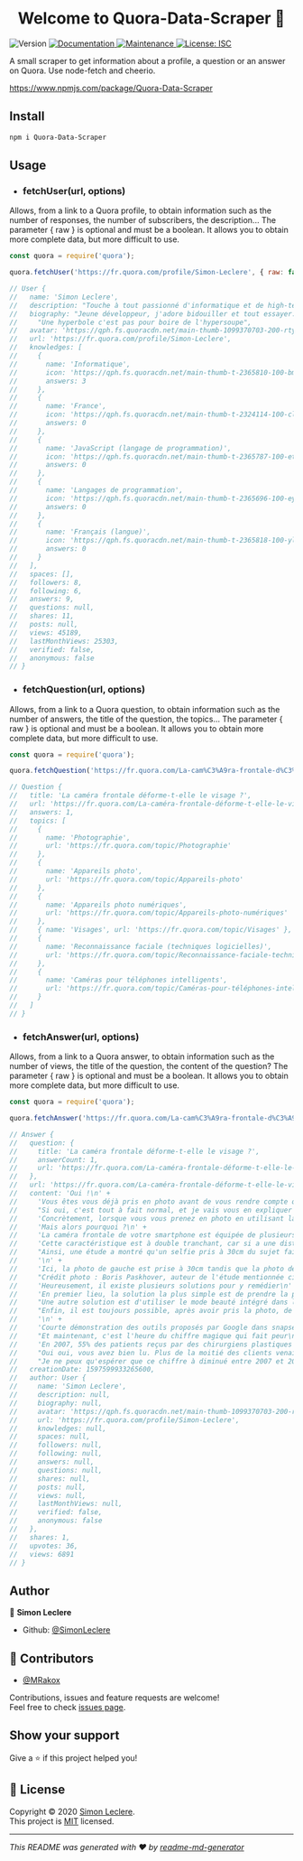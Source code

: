 <h1 align="center">Welcome to Quora-Data-Scraper 👋</h1>
<p>
  <img alt="Version" src="https://img.shields.io/badge/version-1.2.0-blue.svg?cacheSeconds=2592000" />
  <a href="https://github.com/SimonLeclere/Quora-Data-Scraper#readme" target="_blank">
    <img alt="Documentation" src="https://img.shields.io/badge/documentation-yes-brightgreen.svg" />
  </a>
  <a href="https://github.com/SimonLeclere/Quora-Data-Scraper/graphs/commit-activity" target="_blank">
    <img alt="Maintenance" src="https://img.shields.io/badge/Maintained%3F-yes-green.svg" />
  </a>
  <a href="https://github.com/SimonLeclere/Quora-Data-Scraper/blob/master/LICENSE" target="_blank">
    <img alt="License: ISC" src="https://img.shields.io/github/license/SimonLeclere/Quora-Data-Scraper" />
  </a>
</p>

A small scraper to get information about a profile, a question or an answer on Quora. Use node-fetch and cheerio.

https://www.npmjs.com/package/Quora-Data-Scraper

## Install 

```sh
npm i Quora-Data-Scraper
```

## Usage

* ### fetchUser(url, options)

Allows, from a link to a Quora profile, to obtain information such as the number of responses, the number of subscribers, the description... The parameter { raw } is optional and must be a boolean. It allows you to obtain more complete data, but more difficult to use.


```js
const quora = require('quora');

quora.fetchUser('https://fr.quora.com/profile/Simon-Leclere', { raw: false }).then(console.log); // second parameter is optional

// User {
//   name: 'Simon Leclere',
//   description: "Touche à tout passionné d'informatique et de high-tech",
//   biography: "Jeune développeur, j'adore bidouiller et tout essayer. Une fois j'ai démonté une imprimante, mes parents ont pas trop aimé. Bref maintenant que j'ai fini d'embêter mes proches je viens vous embêter sur Quora. Gare à vous !\n" +
//     "Une hyperbole c'est pas pour boire de l'hypersoupe",
//   avatar: 'https://qph.fs.quoracdn.net/main-thumb-1099370703-200-rtyydeuedcynznijnnemevsxwfspapzo.jpeg',
//   url: 'https://fr.quora.com/profile/Simon-Leclere',
//   knowledges: [
//     {
//       name: 'Informatique',
//       icon: 'https://qph.fs.quoracdn.net/main-thumb-t-2365810-100-bmxhhffzwrykfgvyslsuygjqirqckfpe.jpeg',
//       answers: 3
//     },
//     {
//       name: 'France',
//       icon: 'https://qph.fs.quoracdn.net/main-thumb-t-2324114-100-clhmyzyjnapuxbyxggbffcajsncvgwky.jpeg',
//       answers: 0
//     },
//     {
//       name: 'JavaScript (langage de programmation)',
//       icon: 'https://qph.fs.quoracdn.net/main-thumb-t-2365787-100-etdzymypqakpjodoshxjdmdzmookmtzb.jpeg',
//       answers: 0
//     },
//     {
//       name: 'Langages de programmation',
//       icon: 'https://qph.fs.quoracdn.net/main-thumb-t-2365696-100-eyzcdieyvqrecbkncuwmmputwczrexod.jpeg',
//       answers: 0
//     },
//     {
//       name: 'Français (langue)',
//       icon: 'https://qph.fs.quoracdn.net/main-thumb-t-2365818-100-ylwoccgbktbvlzqdlutnuhhpwxhftgta.jpeg',
//       answers: 0
//     }
//   ],
//   spaces: [],
//   followers: 8,
//   following: 6,
//   answers: 9,
//   questions: null,
//   shares: 11,
//   posts: null,
//   views: 45189,
//   lastMonthViews: 25303,
//   verified: false,
//   anonymous: false
// }
```

* ### fetchQuestion(url, options)

Allows, from a link to a Quora question, to obtain information such as the number of answers, the title of the question, the topics... The parameter { raw } is optional and must be a boolean. It allows you to obtain more complete data, but more difficult to use.

```js
const quora = require('quora');

quora.fetchQuestion('https://fr.quora.com/La-cam%C3%A9ra-frontale-d%C3%A9forme-t-elle-le-visage', { raw: false }).then(console.log); // Second parameter is optional

// Question {
//   title: 'La caméra frontale déforme-t-elle le visage ?',
//   url: 'https://fr.quora.com/La-caméra-frontale-déforme-t-elle-le-visage',
//   answers: 1,
//   topics: [
//     {
//       name: 'Photographie',
//       url: 'https://fr.quora.com/topic/Photographie'
//     },
//     {
//       name: 'Appareils photo',
//       url: 'https://fr.quora.com/topic/Appareils-photo'
//     },
//     {
//       name: 'Appareils photo numériques',
//       url: 'https://fr.quora.com/topic/Appareils-photo-numériques'
//     },
//     { name: 'Visages', url: 'https://fr.quora.com/topic/Visages' },
//     {
//       name: 'Reconnaissance faciale (techniques logicielles)',
//       url: 'https://fr.quora.com/topic/Reconnaissance-faciale-techniques-logicielles'
//     },
//     {
//       name: 'Caméras pour téléphones intelligents',
//       url: 'https://fr.quora.com/topic/Caméras-pour-téléphones-intelligents'
//     }
//   ]
// }
```

* ### fetchAnswer(url, options)

Allows, from a link to a Quora answer, to obtain information such as the number of views, the title of the question, the content of the question? The parameter { raw } is optional and must be a boolean. It allows you to obtain more complete data, but more difficult to use.

```js
const quora = require('quora');

quora.fetchAnswer('https://fr.quora.com/La-cam%C3%A9ra-frontale-d%C3%A9forme-t-elle-le-visage/answer/Simon-Leclere?ch=10&share=8cd864d7&srid=uz6vFe', { raw: false }).then(console.log); // Second parameter is optional

// Answer {
//   question: {
//     title: 'La caméra frontale déforme-t-elle le visage ?',
//     answerCount: 1,
//     url: 'https://fr.quora.com/La-caméra-frontale-déforme-t-elle-le-visage'
//   },
//   url: 'https://fr.quora.com/La-caméra-frontale-déforme-t-elle-le-visage/answer/Simon-Leclere',
//   content: 'Oui !\n' +
//     'Vous êtes vous déjà pris en photo avant de vous rendre compte que le résultat diffère complètement de ce que vous voyez habituellement le matin dans le reflet de votre miroir ?\n' +
//     "Si oui, c'est tout à fait normal, et je vais vous en expliquer la raison. Si non, vous êtes probablement un alien venu d'une autre dimension dans laquelle les selfies sont parfaits.\n" +
//     'Concrètement, lorsque vous vous prenez en photo en utilisant la caméra frontale de votre téléphone, votre nez semble plus gros, votre front plus grand et votre tête est déformée.\n' +
//     'Mais alors pourquoi ?\n' +
//     'La caméra frontale de votre smartphone est équipée de plusieurs lentilles et filtres qui ensemble forment un objectif. Cet objectif est conçu pour capturer des scènes larges afin de pouvoir vous prendre en photo, vous ainsi que le paysage derrière vous.\n' +
//     'Cette caractéristique est à double tranchant, car si a une distance normale elle permet de réussir ses photos de vacances, à une trop courte distance elle a pour effet de déformer le sujet, un peu comme les objectifs fish-eye.\n' +
//     "Ainsi, une étude a montré qu'un selfie pris à 30cm du sujet faisait apparaître son nez 30% plus grand par rapport à une photo prise à 1,50m.\n" +
//     '\n' +
//     'Ici, la photo de gauche est prise à 30cm tandis que la photo de droite est prise à environ 1,50m\n' +
//     "Crédit photo : Boris Paskhover, auteur de l'étude mentionnée ci-dessus\n" +
//     'Heureusement, il existe plusieurs solutions pour y remédier\n' +
//     'En premier lieu, la solution la plus simple est de prendre la photo de plus loin, pour cela un selfie-stick vous sera très utile.\n' +
//     "Une autre solution est d'utiliser le mode beauté intégré dans la majorité des applications photos, qui réduit les imperfections et atténue les déformations. Attendez vous néanmoins à voir disparaître toutes les irrégularités de votre peau au point qu'elle paraisse toute lisse (voir trop lisse).\n" +
//     "Enfin, il est toujours possible, après avoir pris la photo, de rendre à votre visage sa forme originale en retouchant la photo. Une des meilleures applications pour ca, selon mon expérience, est Snapseed de Google. Elle est très complète et intègre un outil simple de retouche pour corriger la déformation liée à l'objectif sur les visages.\n" +
//     '\n' +
//     'Courte démonstration des outils proposés par Google dans snapseed pour corriger la déformation des visages\n' +
//     "Et maintenant, c'est l'heure du chiffre magique qui fait peur\n" +
//     'En 2007, 55% des patients reçus par des chirurgiens plastiques souhaitaient améliorer leur apparence sur leur selfies, notamment grâce à une rhinoplastie.\n' +
//     "Oui oui, vous avez bien lu. Plus de la moitié des clients venaient simplement à cause d'une lentille grand angle sur leur smartphone. Effrayant n'est-ce pas ?\n" +
//     "Je ne peux qu'espérer que ce chiffre à diminué entre 2007 et 2020…",
//   creationDate: 1597599933265600,
//   author: User {
//     name: 'Simon Leclere',
//     description: null,
//     biography: null,
//     avatar: 'https://qph.fs.quoracdn.net/main-thumb-1099370703-200-rtyydeuedcynznijnnemevsxwfspapzo.jpeg',
//     url: 'https://fr.quora.com/profile/Simon-Leclere',
//     knowledges: null,
//     spaces: null,
//     followers: null,
//     following: null,
//     answers: null,
//     questions: null,
//     shares: null,
//     posts: null,
//     views: null,
//     lastMonthViews: null,
//     verified: false,
//     anonymous: false
//   },
//   shares: 1,
//   upvotes: 36,
//   views: 6891
// }
```

## Author

👤 **Simon Leclere**

* Github: [@SimonLeclere](https://github.com/SimonLeclere)

## 🤝 Contributors

* [@MRakox](https://github.com/MRakox/)

Contributions, issues and feature requests are welcome!<br />Feel free to check [issues page](https://github.com/SimonLeclere/Quora-Data-Scraper/issues). 

## Show your support

Give a ⭐️ if this project helped you!

## 📝 License

Copyright © 2020 [Simon Leclere](https://github.com/SimonLeclere).<br />
This project is [MIT](https://github.com/SimonLeclere/Quora-Data-Scraper/blob/master/LICENSE) licensed.

***
_This README was generated with ❤️ by [readme-md-generator](https://github.com/kefranabg/readme-md-generator)_